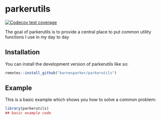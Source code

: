 
<!-- README.md is generated from README.Rmd. Please edit that file -->

# parkerutils

<!-- badges: start -->

[![Codecov test
coverage](https://codecov.io/gh/barnesparker/parkerutils/branch/main/graph/badge.svg)](https://app.codecov.io/gh/barnesparker/parkerutils?branch=main)
<!-- badges: end -->

The goal of parkerutils is to provide a central place to put common
utility functions I use in my day to day

## Installation

You can install the development version of parkerutils like so:

``` r
remotes::install_github("barnesparker/parkerutils")
```

## Example

This is a basic example which shows you how to solve a common problem:

``` r
library(parkerutils)
## basic example code
```
